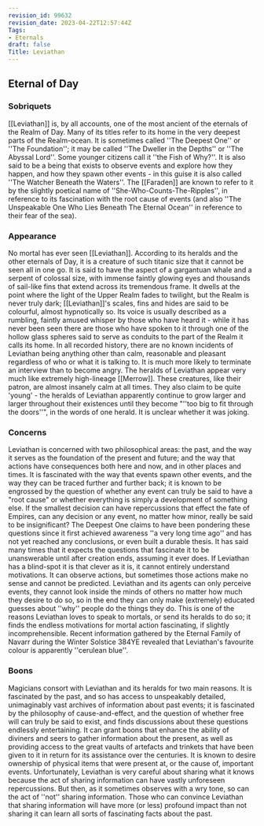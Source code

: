 ```yaml
---
revision_id: 99632
revision_date: 2023-04-22T12:57:44Z
Tags:
- Eternals
draft: false
Title: Leviathan
---
```

## Eternal of Day
### Sobriquets
[[Leviathan]] is, by all accounts, one of the most ancient of the eternals of the Realm of Day. 
Many of its titles refer to its home in the very deepest parts of the Realm-ocean. It is sometimes called ''The Deepest One'' or ''The Foundation''; it may be called ''The Dweller in the Depths'' or ''The Abyssal Lord''.  Some younger citizens call it ''the Fish of Why?''.
It is also said to be a being that exists to observe events and explore how they happen, and how they spawn other events - in this guise it is also called ''The Watcher Beneath the Waters''. The [[Faraden]] are known to refer to it by the slightly poetical name of ''She-Who-Counts-The-Ripples'', in reference to its fascination with the root cause of events (and also ''The Unspeakable One Who Lies Beneath The Eternal Ocean'' in reference to their fear of the sea).
### Appearance
No mortal has ever seen [[Leviathan]]. According to its heralds and the other eternals of Day, it is a creature of such titanic size that it cannot be seen all in one go. It is said to have the aspect of a gargantuan whale and a serpent of colossal size, with immense faintly glowing eyes and thousands of sail-like fins that extend across its tremendous frame.  It dwells at the point where the light of the Upper Realm fades to twilight, but the Realm is never truly dark; [[Leviathan]]'s scales, fins and hides are said to be colourful, almost hypnotically so. 
Its voice is usually described as a rumbling, faintly amused whisper by those who have heard it - while it has never been seen there are those who have spoken to it through one of the hollow glass spheres said to serve as conduits to the part of the Realm it calls its home. In all recorded history, there are no known incidents of Leviathan being anything other than calm, reasonable and pleasant regardless of who or what it is talking to. It is much more likely to terminate an interview than to become angry.
The heralds of Leviathan appear very much like extremely high-lineage [[Merrow]]. These creatures, like their patron, are almost insanely calm at all times. They also claim to be quite 'young' - the heralds of Leviathan apparently continue to grow larger and larger throughout their existences until they become "''too big to fit through the doors''", in the words of one herald. It is unclear whether it was joking.
### Concerns
Leviathan is concerned with two philosophical areas: the past, and the way it serves as the foundation of the present and future; and the way that actions have consequences both here and now, and in other places and times. 
It is fascinated with the way that events spawn other events, and the way they can be traced further and further back; it is known to be engrossed by the question of whether any event can truly be said to have a "root cause" or whether everything is simply a development of something else. If the smallest decision can have repercussions that effect the fate of Empires, can any decision or any event, no matter how minor, really be said to be insignificant?
The Deepest One claims to have been pondering these questions since it first achieved awareness ''a very long time ago'' and has not yet reached any conclusions, or even built a durable thesis. It has said many times that it expects the questions that fascinate it to be unanswerable until after creation ends, assuming it ever does.
If Leviathan has a blind-spot it is that clever as it is, it cannot entirely understand motivations. It can observe actions, but sometimes those actions make no sense and cannot be predicted. Leviathan and its agents can only perceive events, they cannot look inside the minds of others no matter how much they desire to do so, so in the end they can only make (extremely) educated guesses about ''why'' people do the things they do. This is one of the reasons Leviathan loves to speak to mortals, or send its heralds to do so; it finds the endless motivations for mortal action fascinating, if slightly incomprehensible.
Recent information gathered by the Eternal Family of Navarr during the Winter Solstice 384YE revealed that Leviathan's favourite colour is apparently ''cerulean blue''.
### Boons
Magicians consort with Leviathan and its heralds for two main reasons. It is fascinated by the past, and so has access to unspeakably detailed, unimaginably vast archives of information about past events; it is fascinated by the philosophy of cause-and-effect, and the question of whether free will can truly be said to exist, and finds discussions about these questions endlessly entertaining. It can grant boons that enhance the ability of diviners and seers to gather information about the present, as well as providing access to the great vaults of artefacts and trinkets that have been given to it in return for its assistance over the centuries. It is known to desire ownership of physical items that were present at, or the cause of, important events. 
Unfortunately, Leviathan is very careful about sharing what it knows because the act of sharing information can have vastly unforeseen repercussions. But then, as it sometimes observes with a wry tone, so can the act of ''not'' sharing information. Those who can convince Leviathan that sharing information will have more (or less) profound impact than not sharing it can learn all sorts of fascinating facts about the past.